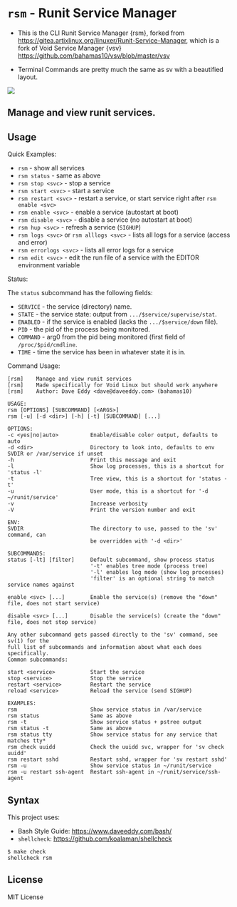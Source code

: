 # `rsm` - Runit Service Manager

- This is the CLI Runit Service Manager {rsm}, forked from https://gitea.artixlinux.org/linuxer/Runit-Service-Manager, which is a fork of Void Service Manager {vsv} https://github.com/bahamas10/vsv/blob/master/vsv

- Terminal Commands are pretty much the same as sv with a beautified layout.

![](https://imgur.com/S9zdEIU.png)

## Manage and view runit services.

Usage
-----

Quick Examples:

- `rsm` - show all services
- `rsm status` - same as above
- `rsm stop <svc>` - stop a service
- `rsm start <svc>` - start a service
- `rsm restart <svc>` - restart a service, or start service right after `rsm enable <svc>`
- `rsm enable <svc>` - enable a service (autostart at boot)
- `rsm disable <svc>` - disable a service (no autostart at boot)
- `rsm hup <svc>` - refresh a service (`SIGHUP`)
- `rsm logs <svc>` or `rsm alllogs <svc>` - lists all logs for a service (access and error)
- `rsm errorlogs <svc>` - lists all error logs for a service
- `rsm edit <svc>` - edit the run file of a service with the EDITOR environment variable

Status:

The `status` subcommand has the following fields:

- `SERVICE` - the service (directory) name.
- `STATE` - the service state: output from `.../$service/supervise/stat`.
- `ENABLED` - if the service is enabled (lacks the `.../$service/down` file).
- `PID` - the pid of the process being monitored.
- `COMMAND` - arg0 from the pid being monitored (first field of `/proc/$pid/cmdline`.
- `TIME` - time the service has been in whatever state it is in.

Command Usage:

    [rsm]    Manage and view runit services
    [rsm]    Made specifically for Void Linux but should work anywhere
    [rsm]    Author: Dave Eddy <dave@daveeddy.com> (bahamas10)

    USAGE:
    rsm [OPTIONS] [SUBCOMMAND] [<ARGS>]
    rsm [-u] [-d <dir>] [-h] [-t] [SUBCOMMAND] [...]

    OPTIONS:
    -c <yes|no|auto>          Enable/disable color output, defaults to auto
    -d <dir>                  Directory to look into, defaults to env SVDIR or /var/service if unset
    -h                        Print this message and exit
    -l                        Show log processes, this is a shortcut for 'status -l'
    -t                        Tree view, this is a shortcut for 'status -t'
    -u                        User mode, this is a shortcut for '-d ~/runit/service'
    -v                        Increase verbosity
    -V                        Print the version number and exit

    ENV:
    SVDIR                     The directory to use, passed to the 'sv' command, can
                              be overridden with '-d <dir>'

    SUBCOMMANDS:
    status [-lt] [filter]     Default subcommand, show process status
                              '-t' enables tree mode (process tree)
                              '-l' enables log mode (show log processes)
                              'filter' is an optional string to match service names against

    enable <svc> [...]        Enable the service(s) (remove the "down" file, does not start service)

    disable <svc> [...]       Disable the service(s) (create the "down" file, does not stop service)

    Any other subcommand gets passed directly to the 'sv' command, see sv(1) for the
    full list of subcommands and information about what each does specifically.
    Common subcommands:

    start <service>           Start the service
    stop <service>            Stop the service
    restart <service>         Restart the service
    reload <service>          Reload the service (send SIGHUP)

    EXAMPLES:
    rsm                       Show service status in /var/service
    rsm status                Same as above
    rsm -t                    Show service status + pstree output
    rsm status -t             Same as above
    rsm status tty            Show service status for any service that matches tty*
    rsm check uuidd           Check the uuidd svc, wrapper for 'sv check uuidd'
    rsm restart sshd          Restart sshd, wrapper for 'sv restart sshd'
    rsm -u                    Show service status in ~/runit/service
    rsm -u restart ssh-agent  Restart ssh-agent in ~/runit/service/ssh-agent

Syntax
------

This project uses:

- Bash Style Guide: https://www.daveeddy.com/bash/
- `shellcheck`: https://github.com/koalaman/shellcheck

```
$ make check
shellcheck rsm
```

License
-------

MIT License
